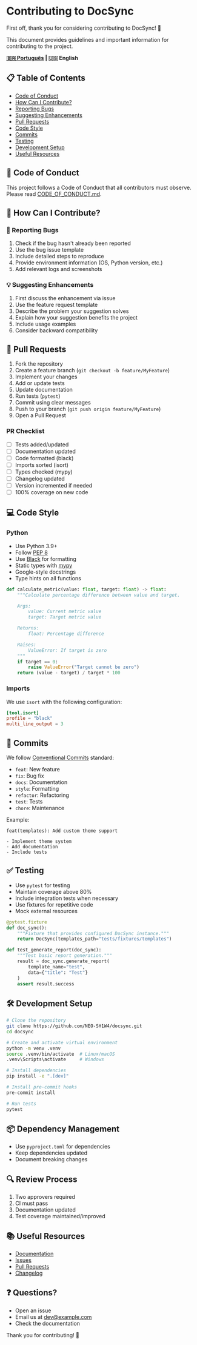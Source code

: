 # Contributing to DocSync

First off, thank you for considering contributing to DocSync! 🎉

This document provides guidelines and important information for contributing to the project.

**[🇧🇷 Português](./docs/pt-br/CONTRIBUTING.md) | 🇺🇸 English**

## 📋 Table of Contents

- [Code of Conduct](#code-of-conduct)
- [How Can I Contribute?](#how-can-i-contribute)
- [Reporting Bugs](#reporting-bugs)
- [Suggesting Enhancements](#suggesting-enhancements)
- [Pull Requests](#pull-requests)
- [Code Style](#code-style)
- [Commits](#commits)
- [Testing](#testing)
- [Development Setup](#development-setup)
- [Useful Resources](#useful-resources)

## 📜 Code of Conduct

This project follows a Code of Conduct that all contributors must observe. Please read [CODE_OF_CONDUCT.md](CODE_OF_CONDUCT.md).

## 🤝 How Can I Contribute?

### 🐛 Reporting Bugs

1. Check if the bug hasn't already been reported
2. Use the bug issue template
3. Include detailed steps to reproduce
4. Provide environment information (OS, Python version, etc.)
5. Add relevant logs and screenshots

### 💡 Suggesting Enhancements

1. First discuss the enhancement via issue
2. Use the feature request template
3. Describe the problem your suggestion solves
4. Explain how your suggestion benefits the project
5. Include usage examples
6. Consider backward compatibility

## 🔄 Pull Requests

1. Fork the repository
2. Create a feature branch (`git checkout -b feature/MyFeature`)
3. Implement your changes
4. Add or update tests
5. Update documentation
6. Run tests (`pytest`)
7. Commit using clear messages
8. Push to your branch (`git push origin feature/MyFeature`)
9. Open a Pull Request

### PR Checklist

- [ ] Tests added/updated
- [ ] Documentation updated
- [ ] Code formatted (black)
- [ ] Imports sorted (isort)
- [ ] Types checked (mypy)
- [ ] Changelog updated
- [ ] Version incremented if needed
- [ ] 100% coverage on new code

## 💻 Code Style

### Python

- Use Python 3.9+
- Follow [PEP 8](https://www.python.org/dev/peps/pep-0008/)
- Use [Black](https://black.readthedocs.io/) for formatting
- Static types with [mypy](http://mypy-lang.org/)
- Google-style docstrings
- Type hints on all functions

```python
def calculate_metric(value: float, target: float) -> float:
    """Calculate percentage difference between value and target.

    Args:
        value: Current metric value
        target: Target metric value

    Returns:
        float: Percentage difference

    Raises:
        ValueError: If target is zero
    """
    if target == 0:
        raise ValueError("Target cannot be zero")
    return (value - target) / target * 100
```

### Imports

We use `isort` with the following configuration:

```toml
[tool.isort]
profile = "black"
multi_line_output = 3
```

## 📝 Commits

We follow [Conventional Commits](https://www.conventionalcommits.org/) standard:

- `feat`: New feature
- `fix`: Bug fix
- `docs`: Documentation
- `style`: Formatting
- `refactor`: Refactoring
- `test`: Tests
- `chore`: Maintenance

Example:
```
feat(templates): Add custom theme support

- Implement theme system
- Add documentation
- Include tests
```

## ✅ Testing

- Use `pytest` for testing
- Maintain coverage above 80%
- Include integration tests when necessary
- Use fixtures for repetitive code
- Mock external resources

```python
@pytest.fixture
def doc_sync():
    """Fixture that provides configured DocSync instance."""
    return DocSync(templates_path="tests/fixtures/templates")

def test_generate_report(doc_sync):
    """Test basic report generation."""
    result = doc_sync.generate_report(
        template_name="test",
        data={"title": "Test"}
    )
    assert result.success
```

## 🛠️ Development Setup

```bash
# Clone the repository
git clone https://github.com/NEO-SH1W4/docsync.git
cd docsync

# Create and activate virtual environment
python -m venv .venv
source .venv/bin/activate  # Linux/macOS
.venv\Scripts\activate     # Windows

# Install dependencies
pip install -e ".[dev]"

# Install pre-commit hooks
pre-commit install

# Run tests
pytest
```

## 📦 Dependency Management

- Use `pyproject.toml` for dependencies
- Keep dependencies updated
- Document breaking changes

## 🔍 Review Process

1. Two approvers required
2. CI must pass
3. Documentation updated
4. Test coverage maintained/improved

## 📚 Useful Resources

- [Documentation](https://github.com/NEO-SH1W4/docsync#readme)
- [Issues](https://github.com/NEO-SH1W4/docsync/issues)
- [Pull Requests](https://github.com/NEO-SH1W4/docsync/pulls)
- [Changelog](CHANGELOG.md)

## ❓ Questions?

- Open an issue
- Email us at dev@example.com
- Check the documentation

Thank you for contributing! 🎉

